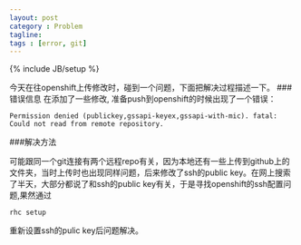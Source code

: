 ```yaml
---
layout: post
category : Problem
tagline:
tags : [error, git]
---
```

{% include JB/setup %}

今天在往openshift上传修改时，碰到一个问题，下面把解决过程描述一下。
###错误信息
在添加了一些修改, 准备push到openshift的时候出现了一个错误：

    Permission denied (publickey,gssapi-keyex,gssapi-with-mic). fatal: Could not read from remote repository.

<!-- more -->

###解决方法

可能跟同一个git连接有两个远程repo有关，因为本地还有一些上传到github上的文件夹，当时上传时也出现同样问题，后来修改了ssh的public key。在网上搜索了半天，大部分都说了和ssh的public key有关，于是寻找openshift的ssh配置问题,果然通过

    rhc setup

重新设置ssh的pulic key后问题解决。
